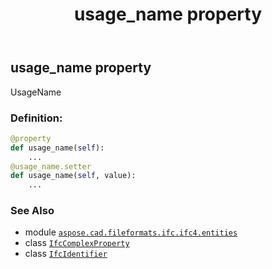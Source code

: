 ﻿---
title: usage_name property
second_title: Aspose.CAD for Python via .NET API References
description: 
type: docs
weight: 60
url: /aspose.cad.fileformats.ifc.ifc4.entities/ifccomplexproperty/usage_name/
is_root: false
---

## usage_name property


UsageName
### Definition:
```python
@property
def usage_name(self):
    ...
@usage_name.setter
def usage_name(self, value):
    ...
```

### See Also
* module [`aspose.cad.fileformats.ifc.ifc4.entities`](../../)
* class [`IfcComplexProperty`](/cad/python-net/aspose.cad.fileformats.ifc.ifc4.entities/ifccomplexproperty)
* class [`IfcIdentifier`](/cad/python-net/aspose.cad.fileformats.ifc.ifc4.types/ifcidentifier)
